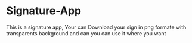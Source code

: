 # Signature-App
This is a signature app, Your can Download your sign in png formate with transparents background and can you can use it where you want
